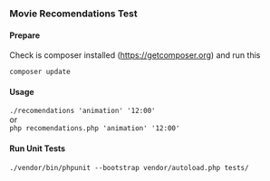 ### Movie Recomendations Test

#### Prepare

Check is composer installed (https://getcomposer.org) and run this

``composer update``     

#### Usage

``./recomendations 'animation' '12:00'``  
or        
``php recomendations.php 'animation' '12:00'``

#### Run Unit Tests
 
``./vendor/bin/phpunit --bootstrap vendor/autoload.php tests/``  

